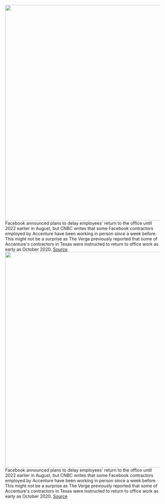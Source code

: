 <img src='https://cdn.vox-cdn.com/thumbor/OuYR3gyYr2TqfUfTpYU7YlxpNqw=/0x0:2040x1360/1200x800/filters:focal(857x517:1183x843)/cdn.vox-cdn.com/uploads/chorus_image/image/69744784/acastro_180522_facebook_0002.0.jpg' width='700px' /><br/>
Facebook announced plans to delay employees' return to the office until 2022 earlier in August, but CNBC writes that some Facebook contractors employed by Accenture have been working in person since a week before. This might not be a surprise as The Verge previously reported that some of Accenture's contractors in Texas were instructed to return to office work as early as October 2020.
<a href='https://www.theverge.com/2021/8/18/22631150/facebook-contractors-accenture-return-to-offices'> Source <a/><img src='https://cdn.vox-cdn.com/thumbor/OuYR3gyYr2TqfUfTpYU7YlxpNqw=/0x0:2040x1360/1200x800/filters:focal(857x517:1183x843)/cdn.vox-cdn.com/uploads/chorus_image/image/69744784/acastro_180522_facebook_0002.0.jpg' width='700px' /><br/>
Facebook announced plans to delay employees' return to the office until 2022 earlier in August, but CNBC writes that some Facebook contractors employed by Accenture have been working in person since a week before. This might not be a surprise as The Verge previously reported that some of Accenture's contractors in Texas were instructed to return to office work as early as October 2020.
<a href='https://www.theverge.com/2021/8/18/22631150/facebook-contractors-accenture-return-to-offices'> Source <a/>